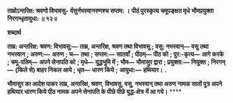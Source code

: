 **ताम्रोऽन्तरिक्ष: श्रवणो विभावसु-** **र्वसुर्नभस्वानरुणश्च सप्तम: ।** **पीठं पुरस्कृत्य चमूपङ्क्षत मृधे** **भौमप्रयुक्ता निरगन्धृतायुधा: ॥ १२॥** 

**शब्दार्थ** 

**ताम्र: अन्तरिक्ष: श्रवण: विभावसु:—** **ताम्र, अन्तरिक्ष, श्रवण तथा विभावसु** **; वसु: नभस्वान्—** **वसु तथा नभस्वान** **; अरुण:—** **अरुण** **; च—** **तथा** **; सप्तम:—** **सातवाँ** **; पीठम्—** **पीठ को** **; पुर:-कृत्य—** **आगे करके** **; चमू-पतिम्—** **अपने सेनापति को** **; मृधे—** **युद्धभूमि में** **; भौम—** **भौमासुर द्वारा** **; प्रयुक्ता:—** **नियुक्त** **; निरगन्—** **(किले से) बाहर निकल आये** **; धृत—** **धारण किये** **;** **आयुधा:—** **हथियार।** **.** 

**भौमासुर का आदेश पाकर ताम्र, अन्तरिक्ष, श्रवण, विभावसु, वसु, नभस्वान् तथा अरुण** **नामक सातों पुत्र अपने हथियार धारण किये पीठ नामक अपने सेनापति के पीछे पीछे युद्ध-क्षेत्र** **में आ गये।** **** 